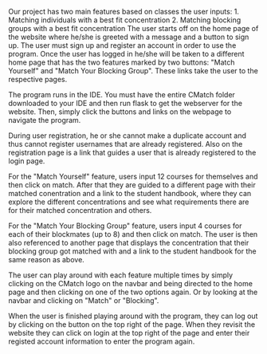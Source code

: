 Our project has two main features based on classes the user inputs:
    1. Matching individuals with a best fit concentration
    2. Matching blocking groups with a best fit concentration
The user starts off on the home page of the website where he/she is greeted with a message and a button to sign up. The user must
sign up and register an account in order to use the program. Once the user has logged in he/she will be taken to a different home page
that has the two features marked by two buttons: "Match Yourself" and "Match Your Blocking Group". These links take the user to the respective
pages.

The program runs in the IDE. You must have the entire CMatch folder downloaded to your IDE and then run flask to get the webserver for the website.
Then, simply click the buttons and links on the webpage to navigate the program.

During user registration, he or she cannot make a duplicate account and thus cannot register usernames that are already registered. Also on the
registration page is a link that guides a user that is already registered to the login page.

For the "Match Yourself" feature, users input 12 courses for themselves and then click on match. After that they are guided to a different page
with their matched conentration and a link to the student handbook, where they can explore the different concentrations and see what requirements
there are for their matched concentration and others.

For the "Match Your Blocking Group" feature, users input 4 courses for each of their blockmates (up to 8) and then click on match. The user is then
also referenced to another page that displays the concentration that their blocking group got matched with and a link to the student handbook for the
same reason as above.

The user can play around with each feature multiple times by simply clicking on the CMatch logo on the navbar and being directed to the home page and then
clicking on one of the two options again. Or by looking at the navbar and clicking on "Match" or "Blocking".

When the user is finished playing around with the program, they can log out by clicking on the button on the top right of the page. When they revisit the website
they can click on login at the top right of the page and enter their registed account information to enter the program again.
